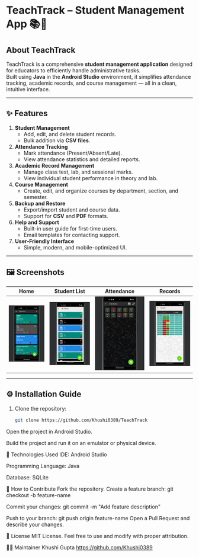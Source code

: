 # TeachTrack – Student Management App 📚📱

## About TeachTrack
TeachTrack is a comprehensive **student management application** designed for educators to efficiently handle administrative tasks.  
Built using **Java** in the **Android Studio** environment, it simplifies attendance tracking, academic records, and course management — all in a clean, intuitive interface.

---

## ✨ Features

1. **Student Management**
   - Add, edit, and delete student records.
   - Bulk addition via **CSV files**.
2. **Attendance Tracking**
   - Mark attendance (Present/Absent/Late).
   - View attendance statistics and detailed reports.
3. **Academic Record Management**
   - Manage class test, lab, and sessional marks.
   - View individual student performance in theory and lab.
4. **Course Management**
   - Create, edit, and organize courses by department, section, and semester.
5. **Backup and Restore**
   - Export/import student and course data.
   - Support for **CSV** and **PDF** formats.
6. **Help and Support**
   - Built-in user guide for first-time users.
   - Email templates for contacting support.
7. **User-Friendly Interface**
   - Simple, modern, and mobile-optimized UI.

---

## 🖼️ Screenshots

| Home | Student List | Attendance | Records |
|------|--------------|------------|---------|
| ![Home](home.png) | ![Student List](student_list.png) | ![Attendance](attendance.png) | ![Records](records.png) |

---

## ⚙️ Installation Guide

1. Clone the repository:
   ```bash
   git clone https://github.com/Khushi0389/TeachTrack
Open the project in Android Studio.

Build the project and run it on an emulator or physical device.

🧰 Technologies Used
IDE: Android Studio

Programming Language: Java

Database: SQLite

🤝 How to Contribute
Fork the repository.
Create a feature branch:
git checkout -b feature-name

Commit your changes:
git commit -m "Add feature description"

Push to your branch:
git push origin feature-name
Open a Pull Request and describe your changes.

📄 License
MIT License. Feel free to use and modify with proper attribution.

🙋‍♀️ Maintainer
Khushi Gupta
https://github.com/Khushi0389
